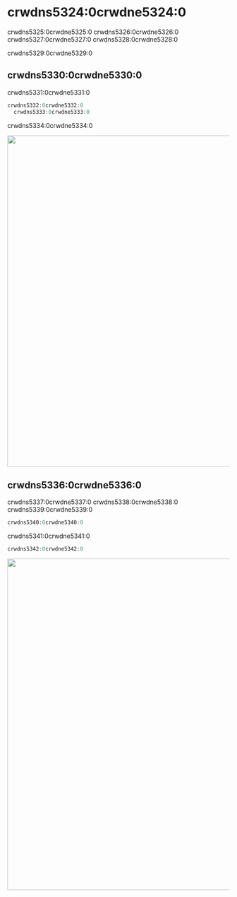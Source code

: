 <a id='Stochastic-Finite-Element-Examples-1'></a>

# crwdns5324:0crwdne5324:0

crwdns5325:0crwdne5325:0 crwdns5326:0crwdne5326:0 crwdns5327:0crwdne5327:0 crwdns5328:0crwdne5328:0

crwdns5329:0crwdne5329:0

<a id='Finite-Element-Stochastic-Poisson-Equation-1'></a>

## crwdns5330:0crwdne5330:0

crwdns5331:0crwdne5331:0

```julia
crwdns5332:0crwdne5332:0
  crwdns5333:0crwdne5333:0
```

crwdns5334:0crwdne5334:0

<img src="crwdns5335:0crwdne5335:0" width="750" align="middle" />

<a id='Finite-Element-Stochastic-Heat-Equation-1'></a>

## crwdns5336:0crwdne5336:0

crwdns5337:0crwdne5337:0 crwdns5338:0crwdne5338:0 crwdns5339:0crwdne5339:0

```julia
crwdns5340:0crwdne5340:0
```

crwdns5341:0crwdne5341:0

```julia
crwdns5342:0crwdne5342:0
```

<img src="crwdns5343:0crwdne5343:0" width="750" align="middle" />